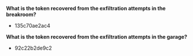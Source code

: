 **What is the token recovered from the exfiltration attempts in the breakroom?**
 - 135c70ae2ac4

 **What is the token recovered from the exfiltration attempts in the garage?**
  - 92c22b2de9c2


